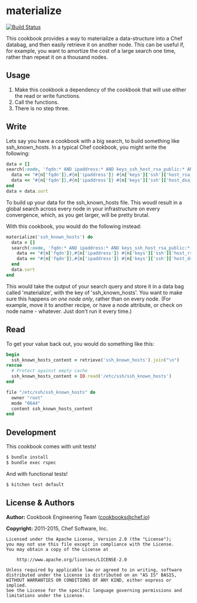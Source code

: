# materialize

[![Build Status](https://travis-ci.org/chef-cookbooks/materialize.svg?branch=master)](http://travis-ci.org/chef-cookbooks/materialize)

This cookbook provides a way to materialize a data-structure into a Chef databag, and then easily
retrieve it on another node. This can be useful if, for example, you want to amortize the cost of
a large search one time, rather than repeat it on a thousand nodes.

## Usage

1. Make this cookbook a dependency of the cookbook that will use either the read or write functions.
2. Call the functions.
3. There is no step three.

## Write

Lets say you have a cookbook with a big search, to build something like ssh_known_hosts. In a typical
Chef cookbook, you might write the following:

```ruby
data = []
search(:node, 'fqdn:* AND ipaddress:* AND keys_ssh_host_rsa_public:* AND host_dsa_public:*') do |n|
  data << "#{n['fqdn']},#{n['ipaddress']} #{n['keys']['ssh']['host_rsa_public']}"
  data << "#{n['fqdn']},#{n['ipaddress']} #{n['keys']['ssh']['host_dsa_public']}"
end
data = data.sort
```

To build up your data for the ssh_known_hosts file. This woudl result in a global search across
every node in your infrastructure on every convergence, which, as you get larger, will be pretty
brutal.

With this cookbook, you would do the following instead:

```ruby
materialize('ssh_known_hosts') do
  data = []
  search(:node, 'fqdn:* AND ipaddress:* AND keys_ssh_host_rsa_public:* AND host_dsa_public:*') do |n|
    data << "#{n['fqdn']},#{n['ipaddress']} #{n['keys']['ssh']['host_rsa_public']}"
    data << "#{n['fqdn']},#{n['ipaddress']} #{n['keys']['ssh']['host_dsa_public']}"
  end
  data.sort
end
```

This would take the output of your search query and store it in a data bag called 'materialize', with
the key of 'ssh_known_hosts'. You want to make sure this happens _on one node only_, rather than on
every node. (For example, move it to another recipe, or have a node attribute, or check on node name - 
whatever. Just don't run it every time.)

## Read

To get your value back out, you would do something like this:

```ruby
begin
  ssh_known_hosts_content = retrieve('ssh_known_hosts').join("\n")
rescue
  # Protect against empty cache
  ssh_known_hosts_content = IO.read('/etc/ssh/ssh_known_hosts')
end

file "/etc/ssh/ssh_known_hosts" do
  owner "root"
  mode "0644"
  content ssh_known_hosts_content
end
```

## Development

This cookbook comes with unit tests! 

```bash
$ bundle install
$ bundle exec rspec
```

And with functional tests!

```bash
$ kitchen test default
```

License & Authors
-----------------

**Author:** Cookbook Engineering Team (<cookbooks@chef.io>)

**Copyright:** 2011-2015, Chef Software, Inc.
```
Licensed under the Apache License, Version 2.0 (the "License");
you may not use this file except in compliance with the License.
You may obtain a copy of the License at

    http://www.apache.org/licenses/LICENSE-2.0

Unless required by applicable law or agreed to in writing, software
distributed under the License is distributed on an "AS IS" BASIS,
WITHOUT WARRANTIES OR CONDITIONS OF ANY KIND, either express or implied.
See the License for the specific language governing permissions and
limitations under the License.
```
